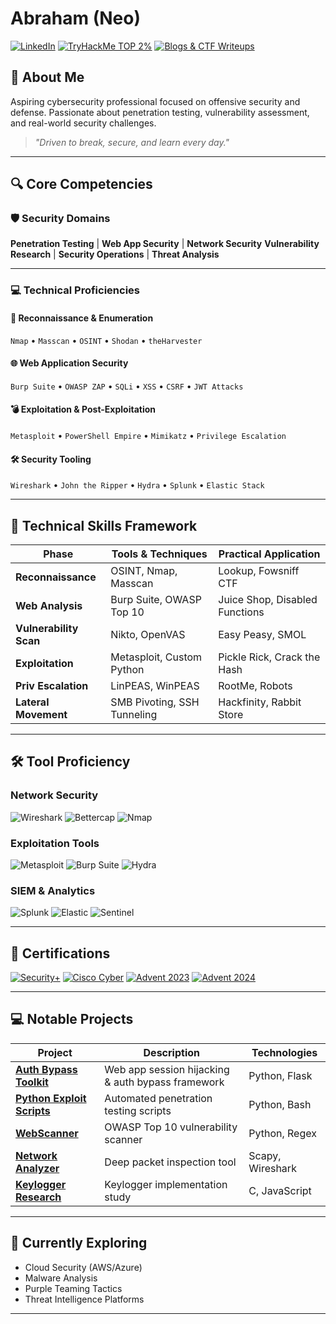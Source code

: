 
# Abraham (Neo)

[![LinkedIn](https://img.shields.io/badge/-LinkedIn-0072b1?style=for-the-badge&logo=linkedin&logoColor=white)](https://www.linkedin.com/in/abr-ahamis)
[![TryHackMe TOP 2% ](https://img.shields.io/badge/-TryHackMe%20Profile-212C42?style=for-the-badge&logo=tryhackme&logoColor=white)](https://tryhackme.com/Neo-virex)
[![Blogs & CTF Writeups](https://img.shields.io/badge/CTF%20Writeups-D14836?style=for-the-badge&logo=internet-explorer&logoColor=white)](https://neo-virex.vercel.app/)

## 🚀 About Me
Aspiring cybersecurity professional focused on offensive security and defense. Passionate about penetration testing, vulnerability assessment, and real-world security challenges.

> *"Driven to break, secure, and learn every day."*

---

## 🔍 Core Competencies

### 🛡️ Security Domains

**Penetration Testing** | **Web App Security** | **Network Security**
**Vulnerability Research** | **Security Operations** | **Threat Analysis**

---

### 💻 Technical Proficiencies

#### 🔎 Reconnaissance & Enumeration

`Nmap` • `Masscan` • `OSINT` • `Shodan` • `theHarvester`

#### 🌐 Web Application Security

`Burp Suite` • `OWASP ZAP` • `SQLi` • `XSS` • `CSRF` • `JWT Attacks`

#### 💣 Exploitation & Post-Exploitation

`Metasploit` • `PowerShell Empire` • `Mimikatz` • `Privilege Escalation`

#### 🛠️ Security Tooling

`Wireshark` • `John the Ripper` • `Hydra` • `Splunk` • `Elastic Stack`

---


## 🔧 Technical Skills Framework
| Phase                   | Tools & Techniques                  | Practical Application          |
|-------------------------|-------------------------------------|--------------------------------|
| **Reconnaissance**      | OSINT, Nmap, Masscan               | Lookup, Fowsniff CTF           |
| **Web Analysis**        | Burp Suite, OWASP Top 10           | Juice Shop, Disabled Functions |
| **Vulnerability Scan**  | Nikto, OpenVAS                     | Easy Peasy, SMOL               |
| **Exploitation**        | Metasploit, Custom Python          | Pickle Rick, Crack the Hash    |
| **Priv Escalation**     | LinPEAS, WinPEAS                   | RootMe, Robots                 |
| **Lateral Movement**    | SMB Pivoting, SSH Tunneling        | Hackfinity, Rabbit Store       |

---

## 🛠️ Tool Proficiency

### Network Security
![Wireshark](https://img.shields.io/badge/Wireshark-1679A7?style=flat-square&logo=wireshark&logoColor=white)
![Bettercap](https://img.shields.io/badge/Bettercap-00B2A9?style=flat-square)
![Nmap](https://img.shields.io/badge/Nmap-004B49?style=flat-square&logo=nmap&logoColor=white)

### Exploitation Tools
![Metasploit](https://img.shields.io/badge/Metasploit-0E1D1D?style=flat-square&logo=metasploit&logoColor=white)
![Burp Suite](https://img.shields.io/badge/Burp_Suite-FD0000?style=flat-square)
![Hydra](https://img.shields.io/badge/Hydra-FF0000?style=flat-square)

### SIEM & Analytics
![Splunk](https://img.shields.io/badge/Splunk-000000?style=flat-square&logo=splunk&logoColor=white)
![Elastic](https://img.shields.io/badge/Elastic_Search-005571?style=flat-square&logo=elastic&logoColor=white)
![Sentinel](https://img.shields.io/badge/Azure_Sentinel-0078D4?style=flat-square&logo=microsoft&logoColor=white)

---

## 📜 Certifications
[![Security+](https://img.shields.io/badge/CompTIA_Security+-FF0000?style=flat-square&logo=comptia&logoColor=white)]()
[![Cisco Cyber](https://img.shields.io/badge/Cisco_Intro_to_Cybersecurity-0072C6?style=flat-square&logo=cisco&logoColor=white)]()
[![Advent 2023](https://img.shields.io/badge/Advent_of_Cyber_2023-4BA543?style=flat-square)]()
[![Advent 2024](https://img.shields.io/badge/Advent_of_Cyber_2024-FFDD00?style=flat-square)]()

---

## 💻 Notable Projects
| Project | Description | Technologies |
|---------|-------------|--------------|
| **[Auth Bypass Toolkit](https://github.com/Abr-ahamis/Firewall-project)** | Web app session hijacking & auth bypass framework | Python, Flask |
| **[Python Exploit Scripts](https://github.com/Abr-ahamis/Image-Stego-Encryptor)** | Automated penetration testing scripts | Python, Bash |
| **[WebScanner](https://github.com/Abr-ahamis/WebScanner)** | OWASP Top 10 vulnerability scanner | Python, Regex |
| **[Network Analyzer](https://github.com/Abr-ahamis/Network.py)** | Deep packet inspection tool | Scapy, Wireshark |
| **[Keylogger Research](https://github.com/Abr-ahamis/Python-and-C-Keyloggers)** | Keylogger implementation study | C, JavaScript |
---

## 🌱 Currently Exploring
- Cloud Security (AWS/Azure)
- Malware Analysis
- Purple Teaming Tactics
- Threat Intelligence Platforms
  
---
